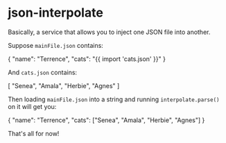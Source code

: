 # json-interpolate

Basically, a service that allows you to inject one JSON file into another.

Suppose `mainFile.json` contains:

   {
       "name": "Terrence",
       "cats": "{{ import 'cats.json' }}"
   }
   
And `cats.json` contains:

   [ "Senea", "Amala", "Herbie", "Agnes" ]

Then loading `mainFile.json` into a string and running `interpolate.parse()` on it will get you:

   {
        "name": "Terrence",
        "cats": ["Senea", "Amala", "Herbie", "Agnes"]
   }

That's all for now!
        